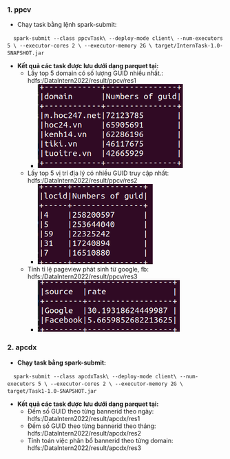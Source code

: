 ### **1. ppcv**
- Chạy task bằng lệnh spark-submit:

`  spark-submit --class ppcvTask\
  --deploy-mode client\
  --num-executors 5 \
  --executor-cores 2 \
  --executor-memory 2G \
  target/InternTask-1.0-SNAPSHOT.jar`




- **Kết quả các task được lưu dưới dạng parquet tại:**
  - Lấy top 5 domain có số lượng GUID nhiều nhất.: hdfs:/DataIntern2022/result/ppcv/res1
    - ![img.png](img.png)
  - Lấy top 5 vị trí địa lý có nhiều GUID truy cập nhất: hdfs:/DataIntern2022/result/ppcv/res2
    - ![img_1.png](img_1.png)
  - Tính tỉ lệ pageview phát sinh từ google, fb: hdfs:/DataIntern2022/result/ppcv/res3
    - ![img_2.png](img_2.png)

### **2. apcdx**
- **Chạy task bằng spark-submit:**

`  spark-submit --class apcdxTask\
  --deploy-mode client\
  --num-executors 5 \
  --executor-cores 2 \
  --executor-memory 2G \
  target/Task1-1.0-SNAPSHOT.jar`
- **Kết quả các task được lưu dưới dạng parquet tại:**
  - Đếm số  GUID theo từng bannerid theo ngày: hdfs:/DataIntern2022/result/apcdx/res1
  - Đếm số  GUID theo từng bannerid theo tháng: hdfs:/DataIntern2022/result/apcdx/res2
  - Tính toán việc phân bổ bannerid theo từng domain: hdfs:/DataIntern2022/result/apcdx/res3